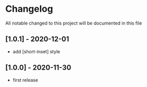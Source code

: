 # Changelog
All notable changed to this project will be documented in this file

## [1.0.1] - 2020-12-01
- add \[short-inset] style

## [1.0.0] - 2020-11-30
- first release